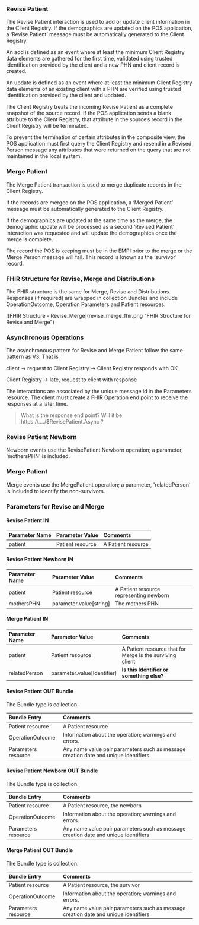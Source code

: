 ### Revise Patient

The Revise Patient interaction is used to add or update client information in the Client Registry.  If the demographics are updated on the POS application, a ‘Revise Patient’ message must be automatically generated to the Client Registry. 

An add is defined as an event where at least the minimum Client Registry data elements are gathered for the first time, validated using trusted identification provided by the client and a new PHN and client record is created. 

An update is defined as an event where at least the minimum Client Registry data elements of an existing client with a PHN are verified using trusted identification provided by the client and updated. 

The Client Registry treats the incoming Revise Patient as a complete snapshot of the source record. If the POS application sends a blank attribute to the Client Registry, that attribute in the source’s record in the Client Registry will be terminated. 

To prevent the termination of certain attributes in the composite view, the POS application must first query the Client Registry and resend in a Revised Person message any attributes that were returned on the query that are not maintained in the local system.

### Merge Patient

The Merge Patient transaction is used to merge duplicate records in the Client Registry. 

If the records are merged on the POS application, a ‘Merged Patient’ message must be automatically generated to the Client Registry. 

If the demographics are updated at the same time as the merge, the demographic update will be processed as a second ‘Revised Patient’ interaction was requested and will update the demographics once the merge is complete. 

The record the POS is keeping must be in the EMPI prior to the merge or the Merge Person message will fail. This record is known as the ‘survivor’ record.

### FHIR Structure for Revise, Merge and Distributions

The FHIR structure is the same for Merge, Revise and Distributions.  Responses (if required) are wrapped in collection Bundles and include OperationOutcome, Operation Parameters and Patient resources.

<span width="100%">
![FHIR Structure - Revise_Merge](revise_merge_fhir.png "FHIR Structure for Revise and Merge")
</span>


### Asynchronous Operations
The asynchronous pattern for Revise and Merge Patient follow the same pattern as V3.  That is 

client -> request to Client Registry -> Client Registry responds with OK

Client Registry -> late, request to client with response

The interactions are associated by the unique message id in the Parameters resource.  The client must create a FHIR Operation end point to receive the responses at a later time.

>What is the response end point?  Will it be https://..../$RevisePatient.Async ?

### Revise Patient Newborn

Newborn events use the RevisePatient.Newborn operation; a parameter, 'mothersPHN' is included.

### Merge Patient

Merge events use the MergePatient operation; a parameter, 'relatedPerson' is included to identify the non-survivors.

### Parameters for Revise and Merge

#### Revise Patient IN

Parameter Name|Parameter Value|Comments
:---|:---|:---
patient|Patient resource|A Patient resource

#### Revise Patient Newborn IN

Parameter Name|Parameter Value|Comments
:---|:---|:---
patient|Patient resource|A Patient resource representing newborn
mothersPHN|parameter.value[string]|The mothers PHN

#### Merge Patient IN

Parameter Name|Parameter Value|Comments
:---|:---|:---
patient|Patient resource|A Patient resource that for Merge is the surviving client
relatedPerson|parameter.value[Identifier]|**Is this Identifier or something else?**

#### Revise Patient OUT Bundle

The Bundle type is collection.

Bundle Entry|Comments
:---|:---
Patient resource|A Patient resource
OperationOutcome|Information about the operation; warnings and errors.
Parameters resource|Any name value pair parameters such as message creation date and unique identifiers

#### Revise Patient Newborn OUT Bundle

The Bundle type is collection.

Bundle Entry|Comments
:---|:---
Patient resource|A Patient resource, the newborn
OperationOutcome|Information about the operation; warnings and errors.
Parameters resource|Any name value pair parameters such as message creation date and unique identifiers

#### Merge Patient OUT Bundle

The Bundle type is collection.

Bundle Entry|Comments
:---|:---
Patient resource|A Patient resource, the survivor
OperationOutcome|Information about the operation; warnings and errors.
Parameters resource|Any name value pair parameters such as message creation date and unique identifiers

